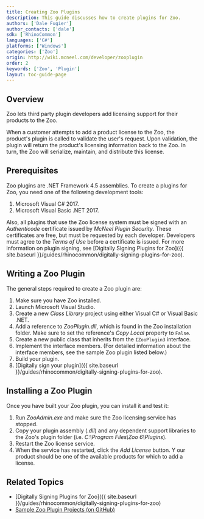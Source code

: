 ```yaml
---
title: Creating Zoo Plugins
description: This guide discusses how to create plugins for Zoo.
authors: ['Dale Fugier']
author_contacts: ['dale']
sdk: ['RhinoCommon']
languages: ['C#']
platforms: ['Windows']
categories: ['Zoo']
origin: http://wiki.mcneel.com/developer/zooplugin
order: 2
keywords: ['Zoo', 'Plugin']
layout: toc-guide-page
---
```


 
## Overview

Zoo lets third party plugin developers add licensing support for their products to the Zoo.

When a customer attempts to add a product license to the Zoo, the product's plugin is called to validate the user's request.  Upon validation, the plugin will return the product's licensing information back to the Zoo.  In turn, the Zoo will serialize, maintain, and distribute this license.

## Prerequisites

Zoo plugins are .NET Framework 4.5 assemblies.  To create a plugins for Zoo, you need one of the following development tools:

1. Microsoft Visual C# 2017.
1. Microsoft Visual Basic .NET 2017.

Also, all plugins that use the Zoo license system must be signed with an *Authenticode* certificate issued by *McNeel Plugin Security*.  These certificates are free, but must be requested by each developer.  Developers must agree to the *Terms of Use* before a certificate is issued.  For more information on plugin signing, see [Digitally Signing Plugins for Zoo]({{ site.baseurl }}/guides/rhinocommon/digitally-signing-plugins-for-zoo).

## Writing a Zoo Plugin

The general steps required to create a Zoo plugin are:

1. Make sure you have Zoo installed.
1. Launch Microsoft Visual Studio.
1. Create a new *Class Library* project using either Visual C# or Visual Basic .NET.
1. Add a reference to *ZooPlugin.dll*, which is found in the Zoo installation folder.  Make sure to set the reference's *Copy Local* property to `False`.
1. Create a new public class that inherits from the `IZooPlugin3` interface.
1. Implement the interface members.  (For detailed information about the interface members, see the sample Zoo plugin listed below.)
1. Build your plugin.
1. [Digitally sign your plugin]({{ site.baseurl }}/guides/rhinocommon/digitally-signing-plugins-for-zoo).

## Installing a Zoo Plugin

Once you have built your Zoo plugin, you can install it and test it:

1. Run *ZooAdmin.exe* and make sure the Zoo licensing service has stopped.
1. Copy your plugin assembly (*.dll*) and any dependent support libraries to the Zoo's plugin folder (i.e. *C:\Program Files\Zoo 6\Plugins*).
1. Restart the Zoo license service.
1. When the service has restarted, click the *Add License* button. Y our product should be one of the available products for which to add a license.

## Related Topics

- [Digitally Signing Plugins for Zoo]({{ site.baseurl }}/guides/rhinocommon/digitally-signing-plugins-for-zoo)
- [Sample Zoo Plugin Projects (on GitHub)](https://github.com/mcneel/Zoo5)
